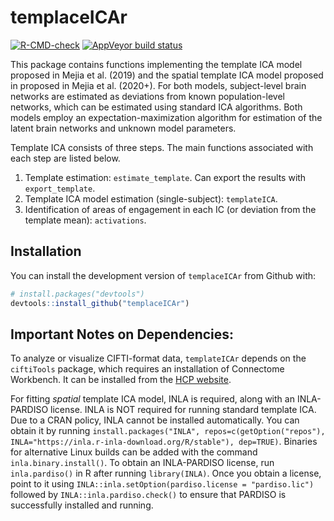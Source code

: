 
<!-- README.md is generated from README.Rmd. Please edit that file -->

# templaceICAr

<!-- badges: start -->

[![R-CMD-check](https://github.com/mandymejia/templateICAr/workflows/R-CMD-check/badge.svg)](https://github.com/mandymejia/templateICAr/actions)
[![AppVeyor build
status](https://ci.appveyor.com/api/projects/status/github/mandymejia/templateICAr?branch=master&svg=true)](https://ci.appveyor.com/project/mandymejia/templateICAr)
<!-- [![Coveralls test coverage](https://coveralls.io/repos/github/mandymejia/templateICAr/badge.svg)](https://coveralls.io/github/mandymejia/templateICAr) -->
<!-- badges: end -->

This package contains functions implementing the template ICA model
proposed in Mejia et al. (2019) and the spatial template ICA model
proposed in proposed in Mejia et al. (2020+). For both models,
subject-level brain networks are estimated as deviations from known
population-level networks, which can be estimated using standard ICA
algorithms. Both models employ an expectation-maximization algorithm for
estimation of the latent brain networks and unknown model parameters.

Template ICA consists of three steps. The main functions associated with
each step are listed below.

1.  Template estimation: `estimate_template`. Can export the results
    with `export_template`.
2.  Template ICA model estimation (single-subject): `templateICA`.
3.  Identification of areas of engagement in each IC (or deviation from
    the template mean): `activations`.

## Installation

You can install the development version of `templaceICAr` from Github
with:

``` r
# install.packages("devtools")
devtools::install_github("templaceICAr")
```

## Important Notes on Dependencies:

To analyze or visualize CIFTI-format data, `templateICAr` depends on the
`ciftiTools` package, which requires an installation of Connectome
Workbench. It can be installed from the [HCP
website](https://www.humanconnectome.org/software/get-connectome-workbench).

For fitting *spatial* template ICA model, INLA is required, along with
an INLA-PARDISO license. INLA is NOT required for running standard
template ICA. Due to a CRAN policy, INLA cannot be installed
automatically. You can obtain it by running
`install.packages("INLA", repos=c(getOption("repos"), INLA="https://inla.r-inla-download.org/R/stable"), dep=TRUE)`.
Binaries for alternative Linux builds can be added with the command
`inla.binary.install()`. To obtain an INLA-PARDISO license, run
`inla.pardiso()` in R after running `library(INLA)`. Once you obtain a
license, point to it using
`INLA::inla.setOption(pardiso.license = "pardiso.lic")` followed by
`INLA::inla.pardiso.check()` to ensure that PARDISO is successfully
installed and running.
